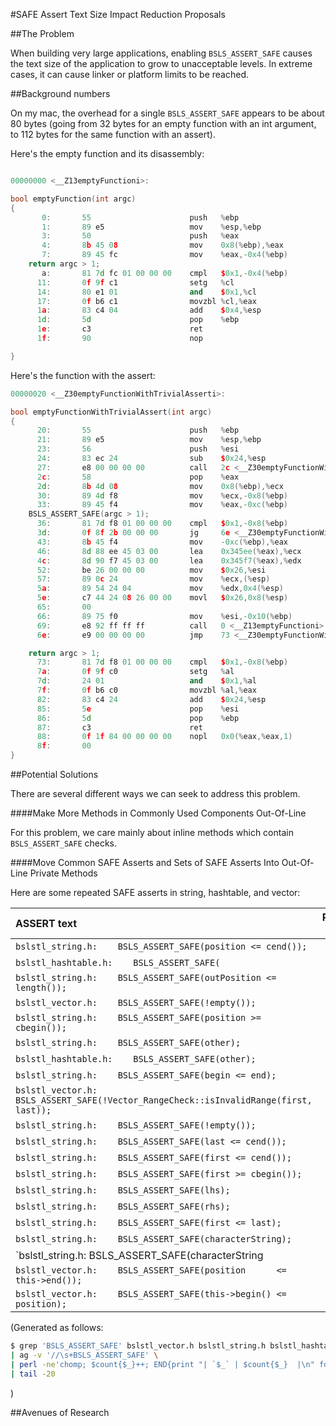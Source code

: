 #SAFE Assert Text Size Impact Reduction Proposals

##The Problem

When building very large applications, enabling `BSLS_ASSERT_SAFE` causes the text size of the application to grow to unacceptable levels.  In extreme cases, it can cause linker or platform limits to be reached.

##Background numbers

On my mac, the overhead for a single `BSLS_ASSERT_SAFE` appears to be about 80 bytes (going from 32 bytes for an empty function with an int argument, to 112 bytes for the same function with an assert).

Here's the empty function and its disassembly:

```C++

00000000 <__Z13emptyFunctioni>:

bool emptyFunction(int argc)
{
       0:       55                      push   %ebp
       1:       89 e5                   mov    %esp,%ebp
       3:       50                      push   %eax
       4:       8b 45 08                mov    0x8(%ebp),%eax
       7:       89 45 fc                mov    %eax,-0x4(%ebp)
    return argc > 1;
       a:       81 7d fc 01 00 00 00    cmpl   $0x1,-0x4(%ebp)
      11:       0f 9f c1                setg   %cl
      14:       80 e1 01                and    $0x1,%cl
      17:       0f b6 c1                movzbl %cl,%eax
      1a:       83 c4 04                add    $0x4,%esp
      1d:       5d                      pop    %ebp
      1e:       c3                      ret
      1f:       90                      nop

}

```

Here's the function with the assert:

```C++
00000020 <__Z30emptyFunctionWithTrivialAsserti>:

bool emptyFunctionWithTrivialAssert(int argc)
{
      20:       55                      push   %ebp
      21:       89 e5                   mov    %esp,%ebp
      23:       56                      push   %esi
      24:       83 ec 24                sub    $0x24,%esp
      27:       e8 00 00 00 00          call   2c <__Z30emptyFunctionWithTrivialAsserti+0xc>
      2c:       58                      pop    %eax
      2d:       8b 4d 08                mov    0x8(%ebp),%ecx
      30:       89 4d f8                mov    %ecx,-0x8(%ebp)
      33:       89 45 f4                mov    %eax,-0xc(%ebp)
    BSLS_ASSERT_SAFE(argc > 1);
      36:       81 7d f8 01 00 00 00    cmpl   $0x1,-0x8(%ebp)
      3d:       0f 8f 2b 00 00 00       jg     6e <__Z30emptyFunctionWithTrivialAsserti+0x4e>
      43:       8b 45 f4                mov    -0xc(%ebp),%eax
      46:       8d 88 ee 45 03 00       lea    0x345ee(%eax),%ecx
      4c:       8d 90 f7 45 03 00       lea    0x345f7(%eax),%edx
      52:       be 26 00 00 00          mov    $0x26,%esi
      57:       89 0c 24                mov    %ecx,(%esp)
      5a:       89 54 24 04             mov    %edx,0x4(%esp)
      5e:       c7 44 24 08 26 00 00    movl   $0x26,0x8(%esp)
      65:       00
      66:       89 75 f0                mov    %esi,-0x10(%ebp)
      69:       e8 92 ff ff ff          call   0 <__Z13emptyFunctioni>
      6e:       e9 00 00 00 00          jmp    73 <__Z30emptyFunctionWithTrivialAsserti+0x53>

    return argc > 1;
      73:       81 7d f8 01 00 00 00    cmpl   $0x1,-0x8(%ebp)
      7a:       0f 9f c0                setg   %al
      7d:       24 01                   and    $0x1,%al
      7f:       0f b6 c0                movzbl %al,%eax
      82:       83 c4 24                add    $0x24,%esp
      85:       5e                      pop    %esi
      86:       5d                      pop    %ebp
      87:       c3                      ret
      88:       0f 1f 84 00 00 00 00    nopl   0x0(%eax,%eax,1)
      8f:       00
}
```

##Potential Solutions

There are several different ways we can seek to address this problem.

####Make More Methods in Commonly Used Components Out-Of-Line

For this problem, we care mainly about inline methods which contain `BSLS_ASSERT_SAFE` checks.

####Move Common SAFE Asserts and Sets of SAFE Asserts Into Out-Of-Line Private Methods

Here are some repeated SAFE asserts in string, hashtable, and vector:

| ASSERT text | Repeat Count |
|:------------|-------------:|
| `bslstl_string.h:    BSLS_ASSERT_SAFE(position <= cend());` | 3  |
| `bslstl_hashtable.h:    BSLS_ASSERT_SAFE(` | 3  |
| `bslstl_string.h:    BSLS_ASSERT_SAFE(outPosition <= length());` | 3  |
| `bslstl_vector.h:    BSLS_ASSERT_SAFE(!empty());` | 4  |
| `bslstl_string.h:    BSLS_ASSERT_SAFE(position >= cbegin());` | 4  |
| `bslstl_string.h:    BSLS_ASSERT_SAFE(other);` | 4  |
| `bslstl_hashtable.h:    BSLS_ASSERT_SAFE(other);` | 4  |
| `bslstl_string.h:    BSLS_ASSERT_SAFE(begin <= end);` | 4  |
| `bslstl_vector.h:    BSLS_ASSERT_SAFE(!Vector_RangeCheck::isInvalidRange(first, last));` | 5  |
| `bslstl_string.h:    BSLS_ASSERT_SAFE(!empty());` | 5  |
| `bslstl_string.h:    BSLS_ASSERT_SAFE(last <= cend());` | 6  |
| `bslstl_string.h:    BSLS_ASSERT_SAFE(first <= cend());` | 6  |
| `bslstl_string.h:    BSLS_ASSERT_SAFE(first >= cbegin());` | 6  |
| `bslstl_string.h:    BSLS_ASSERT_SAFE(lhs);` | 7  |
| `bslstl_string.h:    BSLS_ASSERT_SAFE(rhs);` | 9  |
| `bslstl_string.h:    BSLS_ASSERT_SAFE(first <= last);` | 9  |
| `bslstl_string.h:    BSLS_ASSERT_SAFE(characterString);` | 12  |
| `bslstl_string.h:    BSLS_ASSERT_SAFE(characterString || 0 == numChars);` | 13  |
| `bslstl_vector.h:    BSLS_ASSERT_SAFE(position      <= this->end());` | 16  |
| `bslstl_vector.h:    BSLS_ASSERT_SAFE(this->begin() <= position);` | 17  |

(Generated as follows:
```bash
$ grep 'BSLS_ASSERT_SAFE' bslstl_vector.h bslstl_string.h bslstl_hashtable.h bslstl_stringref.h \
| ag -v '//\s+BSLS_ASSERT_SAFE' \
| perl -ne'chomp; $count{$_}++; END{print "| `$_` | $count{$_}  |\n" foreach sort {$count{$a}<=>$count{$b}} keys %count}' \
| tail -20
```
)

##Avenues of Research




